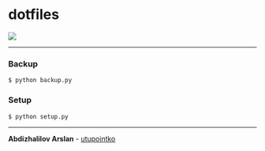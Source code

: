 # dotfiles

![](https://i.postimg.cc/Bv1g1Cr5/desktop.png)

---

### Backup

`$ python backup.py`

### Setup

`$ python setup.py`

---

**Abdizhalilov Arslan** - [utupointko](https://github.com/utupointko)